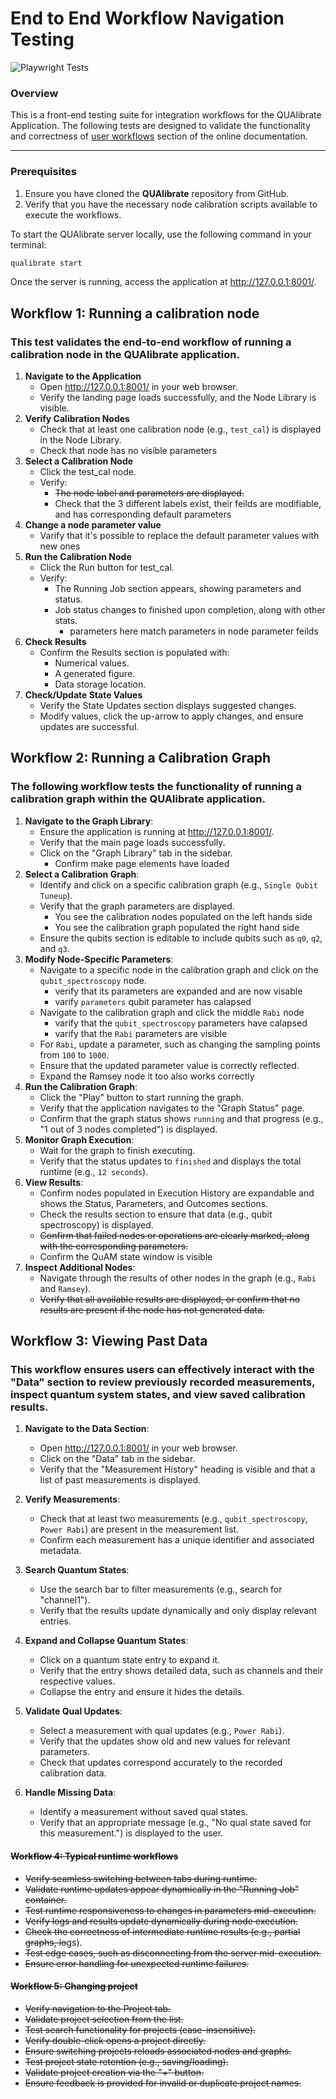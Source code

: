 # End to End Workflow Navigation Testing 

![Playwright Tests](https://github.com/qua-platform/qualibrate-app/actions/workflows/playwright-tests.yaml/badge.svg)


### Overview
This is a front-end testing suite for integration workflows for the QUAlibrate Application. The following tests are designed to validate the functionality and correctness of [user workflows](https://quantum-machines.atlassian.net/wiki/spaces/hlsw/pages/3223912481/QAPP+UX+Design+Brief#User-workflows) section of the online documentation. 

---

### Prerequisites
1. Ensure you have cloned the **QUAlibrate** repository from GitHub.
2. Verify that you have the necessary node calibration scripts available to execute the workflows.

To start the QUAlibrate server locally, use the following command in your terminal:

```bash
qualibrate start
```
Once the server is running, access the application at http://127.0.0.1:8001/.

## Workflow 1: Running a calibration node 

### This test validates the end-to-end workflow of running a calibration node in the QUAlibrate application.

1. **Navigate to the Application**
    - Open http://127.0.0.1:8001/ in your web browser.
    - Verify the landing page loads successfully, and the Node Library is visible.
2. **Verify Calibration Nodes**
    - Check that at least one calibration node (e.g., `test_cal`) is displayed in the Node Library.
    - Check that node has no visible parameters 
3. **Select a Calibration Node**
    - Click the test_cal node.
    - Verify:
        - ~~The node label and parameters are displayed.~~
        - Check that the 3 different labels exist, their feilds are modifiable, and has corresponding default parameters 
4. **Change a node parameter value**
    - Varify that it's possible to replace the default parameter values with new ones 
5. **Run the Calibration Node**
    - Click the Run button for test_cal.
    - Verify:
        - The Running Job section appears, showing parameters and status.
        - Job status changes to finished upon completion, along with other stats.
            - parameters here match parameters in node parameter feilds 
7. **Check Results**
    - Confirm the Results section is populated with:
        - Numerical values.
        - A generated figure.
        - Data storage location.
8. **Check/Update State Values**
    - Verify the State Updates section displays suggested changes.
    - Modify values, click the up-arrow to apply changes, and ensure updates are successful.


## Workflow 2: Running a Calibration Graph

### The following workflow tests the functionality of running a calibration graph within the QUAlibrate application.

1. **Navigate to the Graph Library**:
   - Ensure the application is running at http://127.0.0.1:8001/.
   - Verify that the main page loads successfully.
   - Click on the "Graph Library" tab in the sidebar.
        - Confirm make page elements have loaded 
2. **Select a Calibration Graph**:
   - Identify and click on a specific calibration graph (e.g., `Single Qubit Tuneup`).
   - Verify that the graph parameters are displayed.
      - You see the calibration nodes populated on the left hands side 
      - You see the calibration graph populated the right hand side 
   - Ensure the qubits section is editable to include qubits such as `q0`, `q2`, and `q3`.
3. **Modify Node-Specific Parameters**:
   - Navigate to a specific node in the calibration graph and click on the `qubit_spectroscopy` node. 
      - verify that its parameters are expanded and are now visable 
      - varify `parameters` qubit parameter has calapsed 
   - Navigate to the calibration graph and click the middle `Rabi` node 
      - varify that the `qubit_spectroscopy` parameters have calapsed 
      - varify that the `Rabi` parameters are visible 
   - For `Rabi`, update a parameter, such as changing the sampling points from `100` to `1000`.
   - Ensure that the updated parameter value is correctly reflected.
   - Expand the Ramsey node it too also works correctly 
4. **Run the Calibration Graph**:
   - Click the "Play" button to start running the graph.
   - Verify that the application navigates to the "Graph Status" page.
   - Confirm that the graph status shows `running` and that progress (e.g., "1 out of 3 nodes completed") is displayed.
5. **Monitor Graph Execution**:
   - Wait for the graph to finish executing.
   - Verify that the status updates to `finished` and displays the total runtime (e.g., `12 seconds`).
6. **View Results**:
   - Confirm nodes populated in Execution History are expandable and shows the Status, Parameters, and Outcomes sections.  
   - Check the results section to ensure that data (e.g., qubit spectroscopy) is displayed.
   - ~~Confirm that failed nodes or operations are clearly marked, along with the corresponding parameters.~~
   - Confirm the QuAM state window is visible 
7. **Inspect Additional Nodes**:
   - Navigate through the results of other nodes in the graph (e.g., `Rabi` and `Ramsey`).
   - ~~Verify that all available results are displayed, or confirm that no results are present if the node has not generated data.~~


## Workflow 3: Viewing Past Data

### This workflow ensures users can effectively interact with the "Data" section to review previously recorded measurements, inspect quantum system states, and view saved calibration results.

1. **Navigate to the Data Section**:
   - Open http://127.0.0.1:8001/ in your web browser.
   - Click on the "Data" tab in the sidebar.
   - Verify that the "Measurement History" heading is visible and that a list of past measurements is displayed.

2. **Verify Measurements**:
   - Check that at least two measurements (e.g., `qubit_spectroscopy`, `Power Rabi`) are present in the measurement list.
   - Confirm each measurement has a unique identifier and associated metadata.

3. **Search Quantum States**:
   - Use the search bar to filter measurements (e.g., search for "channel1").
   - Verify that the results update dynamically and only display relevant entries.

4. **Expand and Collapse Quantum States**:
   - Click on a quantum state entry to expand it.
   - Verify that the entry shows detailed data, such as channels and their respective values.
   - Collapse the entry and ensure it hides the details.

5. **Validate Qual Updates**:
   - Select a measurement with qual updates (e.g., `Power Rabi`).
   - Verify that the updates show old and new values for relevant parameters.
   - Check that updates correspond accurately to the recorded calibration data.

6. **Handle Missing Data**:
   - Identify a measurement without saved qual states.
   - Verify that an appropriate message (e.g., "No qual state saved for this measurement.") is displayed to the user.


#### ~~Workflow 4: Typical runtime workflows~~
- ~~Verify seamless switching between tabs during runtime.~~
- ~~Validate runtime updates appear dynamically in the "Running Job" container.~~
- ~~Test runtime responsiveness to changes in parameters mid-execution.~~
- ~~Verify logs and results update dynamically during node execution.~~
- ~~Check the correctness of intermediate runtime results (e.g., partial graphs, lo~~gs).
- ~~Test edge cases, such as disconnecting from the server mid-execution.~~
- ~~Ensure error handling for unexpected runtime failures.~~


#### ~~Workflow 5: Changing project~~
- ~~Verify navigation to the Project tab.~~
- ~~Validate project selection from the list.~~
- ~~Test search functionality for projects (case-insensitive).~~
- ~~Verify double-click opens a project directly.~~
- ~~Ensure switching projects reloads associated nodes and graphs.~~
- ~~Test project state retention (e.g., saving/loading).~~
- ~~Validate project creation via the "+" button.~~
- ~~Ensure feedback is provided for invalid or duplicate project names.~~
